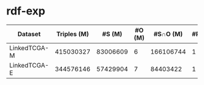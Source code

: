 # rdf-exp


|Dataset | Triples (M) | #S (M)| #O (M) | #S∩O (M) | #P | Indegree(Avg/StDev) | Outdegree(Avg/StDev)|
|-------------|------------|----------------------|------------------------|---------------------|------------|----------|-------------------------------|
|LinkedTCGA-M|415030327|83006609|6|166106744|1|-|1|
|LinkedTCGA-E|344576146|57429904|7|84403422 |1|-|1|
